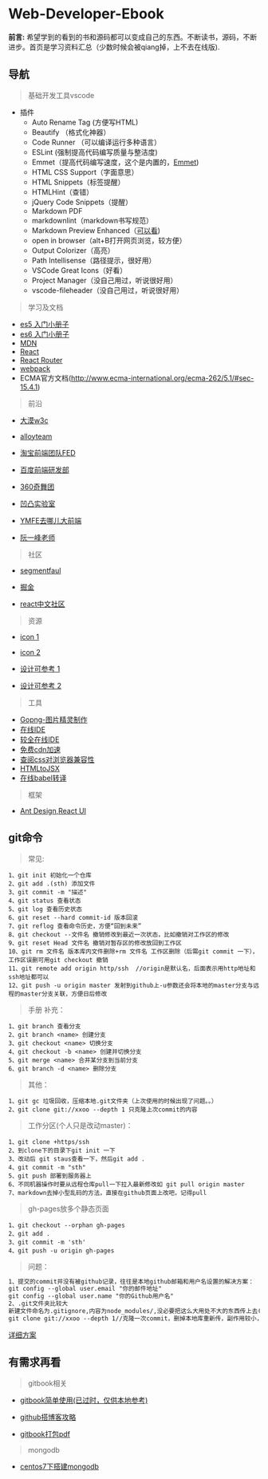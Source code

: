 # Web-Developer-Ebook

__前言:__ 希望学到的看到的书和源码都可以变成自己的东西。不断读书，源码，不断进步。首页是学习资料汇总（少数时候会被qiang掉，上不去在线版).

## 导航

>基础开发工具vscode

* 插件
  * Auto Rename Tag (方便写HTML)
  * Beautify （格式化神器）
  * Code Runner （可以编译运行多种语言）
  * ESLint (强制提高代码编写质量与整洁度)
  * Emmet（提高代码编写速度，这个是内置的，[Emmet](https://www.cnblogs.com/summit7ca/p/6944215.html))
  * HTML CSS Support（字面意思）
  * HTML Snippets（标签提醒）
  * HTMLHint（查错）
  * jQuery Code Snippets（提醒）
  * Markdown PDF
  * markdownlint（markdown书写规范）
  * Markdown Preview Enhanced（[可以看](https://shd101wyy.github.io/markdown-preview-enhanced/#/zh-cn/))
  * open in browser（alt+B打开网页浏览，较方便）
  * Output Colorizer（高亮）
  * Path Intellisense（路径提示，很好用）
  * VSCode Great Icons（好看）
  * Project Manager（没自己用过，听说很好用）
  * vscode-fileheader（没自己用过，听说很好用）

>学习及文档

* [es5 入门小册子](https://www.liaoxuefeng.com/wiki/001434446689867b27157e896e74d51a89c25cc8b43bdb3000)
* [es6 入门小册子](http://es6.ruanyifeng.com/)
* [MDN](https://developer.mozilla.org/zh-CN/docs/Web/JavaScript/Reference/Global_Objects/Object)
* [React](http://www.css88.com/react/)
* [React Router](https://reacttraining.com/react-router/web/guides/quick-start)
* [webpack](https://www.webpackjs.com/)
* ECMA官方文档(http://www.ecma-international.org/ecma-262/5.1/#sec-15.4.1)

>前沿

* [大漠w3c](http://www.w3cplus.com/)

* [alloyteam](http://www.alloyteam.com/)

* [淘宝前端团队FED](http://taobaofed.org/)

* [百度前端研发部](http://fex.baidu.com/)

* [360奇舞团](https://75team.com/)

* [凹凸实验室](https://aotu.io/)

* [YMFE去哪儿大前端](https://ymfe.org/)

* [阮一峰老师](http://www.ruanyifeng.com/blog/)

>社区

* [segmentfaul](https://segmentfault.com/frontend)

* [掘金](https://juejin.im/)

* [react中文社区](http://react-china.org/)

>资源

* [icon 1](http://www.iconfont.cn/home/index?spm=a313x.7781069.1998910419.2)

* [icon 2](https://www.iconfinder.com/)

* [设计可参考 1](https://www.syncfusion.com/)

* [设计可参考 2](https://www.qianduanmei.com/)

>工具

* [Gopng-图片精灵制作](http://alloyteam.github.io/gopng/)
* [在线IDE](https://stackblitz.com/)
* [较全在线IDE](https://codesandbox.io/)
* [免费cdn加速](https://www.bootcdn.cn/)
* [查阅css对浏览器兼容性](https://caniuse.com/)
* [HTMLtoJSX](https://magic.reactjs.net/htmltojsx.htm)
* [在线babel转译](https://babeljs.io/repl/)

>框架

* [Ant Design,React UI](https://ant.design/index-cn)

## git命令

>常见:

    1、git init 初始化一个仓库
    2、git add .(sth) 添加文件
    3、git commit -m "描述"
    4、git status 查看状态
    5、git log 查看历史状态
    6、git reset --hard commit-id 版本回滚
    7、git reflog 查看命令历史，方便“回到未来”
    8、git checkout --文件名 撤销修改到最近一次状态，比如撤销对工作区的修改
    9、git reset Head 文件名 撤销对暂存区的修改放回到工作区
    10、git rm 文件名 版本库内文件删除+rm 文件名 工作区删除（后需git commit 一下），工作区误删可用git checkout 撤销
    11、git remote add origin http/ssh  //origin是默认名，后面表示用http地址和ssh地址都可以
    12、git push -u origin master 发射到github上-u参数还会将本地的master分支与远程的master分支关联，方便日后修改

>手册
>补充：

    1、git branch 查看分支
    2、git branch <name> 创建分支
    3、git checkout <name> 切换分支
    4、git checkout -b <name> 创建并切换分支
    5、git merge <name> 合并某分支到当前分支
    6、git branch -d <name> 删除分支
>其他：

    1、git gc 垃圾回收，压缩本地.git文件夹（上次使用的时候出现了问题。。）
    2、git clone git://xxoo --depth 1 只克隆上次commit的内容

>工作分区(个人只是改动master)：

    1、git clone +https/ssh
    2、到clone下的目录下git init 一下
    3、改动后 git staus查看一下，然后git add .
    4、git commit -m "sth"
    5、git push 部署到服务器上
    6、不同机器操作时要从远程仓库pull一下拉入最新修改如 git pull origin master
    7、markdown去掉小型乱码的方法，直接在github页面上改吧，记得pull

>gh-pages放多个静态页面

    1、git checkout --orphan gh-pages
    2、git add .
    3、git commit -m 'sth'
    4、git push -u origin gh-pages

>问题：

```txt
1、提交的commit并没有被github记录，往往是本地github邮箱和用户名设置的解决方案：
git config --global user.email "你的邮件地址"
git config --global user.name "你的Github用户名"
2、.git文件夹比较大
新建文件命名为.gitignore,内容为node_modules/,没必要把这么大用处不大的东西传上去(.gigignore那个命名windows下不可以，用ren gitignore.txt .gitignore转化一下)
git clone git://xxoo --depth 1//克隆一次commit，删掉本地库重新传，副作用较小，对git非大牛的简单安全的方法
```

[详细方案](https://segmentfault.com/a/1190000004318632)

## 有需求再看

>gitbook相关

* [gitbook简单使用(已过时，仅供本地参考)](http://www.chengweiyang.cn/gitbook/github-pages/README.html)

* [github搭博客攻略](https://blog.csdn.net/renfufei/article/details/37725057/)

* [gitbook打包pdf](https://jingyan.baidu.com/article/fec7a1e5e08a381191b4e75b.html)

>mongodb

* [centos7下搭建mongodb](https://www.cnblogs.com/layezi/p/7290082.html)